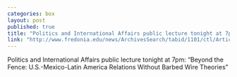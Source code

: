 ```yaml
---
categories: box
layout: post
published: true
title: "Politics and International Affairs public lecture tonight at 7pm: “Beyond the Fence: U.S.-Mexico-Latin America Relations Without Barbed Wire Theories”"
link: "http://www.fredonia.edu/news/ArchivesSearch/tabid/1101/ctl/ArticleView/mid/1878/articleId/5359/International_scholar_to_speak_at_Fredonia.aspx"
---
```


Politics and International Affairs public lecture tonight at 7pm: “Beyond the Fence: U.S.-Mexico-Latin America Relations Without Barbed Wire Theories”
